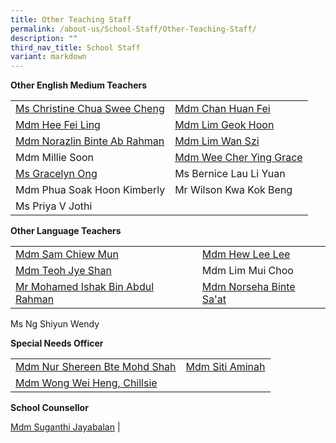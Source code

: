```yaml
---
title: Other Teaching Staff
permalink: /about-us/School-Staff/Other-Teaching-Staff/
description: ""
third_nav_title: School Staff
variant: markdown
---
```

**Other English Medium Teachers**



|  |  | 
| -------- | -------- |
|[Ms Christine Chua Swee Cheng](mailto:christine_chua_swee_cheng@moe.edu.sg) |[Mdm Chan Huan Fei](mailto:chan_huan_fei@moe.edu.sg)
|[Mdm Hee Fei Ling](hee_fei_ling@moe.edu.sg) | [Mdm Lim Geok Hoon](mailto:lim_geok_hoonn@moe.edu.sg)
|[Mdm Norazlin Binte Ab Rahman](mailto:norazlin_ab_rahman@moe.edu.sg)| [Mdm Lim Wan Szi](lim_wan_szi_b@moe.edu.sg)
|Mdm Millie Soon| [Mdm Wee Cher Ying Grace](mailto:grace_wee_cher_ying@moe.edu.sg) 
| [Ms Gracelyn Ong](mailto:ong_tze_min_gracelyn@moe.edu.sg) | Ms Bernice Lau Li Yuan
| Mdm Phua Soak Hoon Kimberly | Mr Wilson Kwa Kok Beng |
|Ms Priya V Jothi |

**Other Language Teachers**

|  |  | 
| -------- | -------- |
|[Mdm Sam Chiew Mun](mailto:sam_chiew_mun@moe.edu.sg)|[Mdm Hew Lee Lee](mailto:hew_lee_lee@moe.edu.sg)
| [Mdm Teoh Jye Shan](mailto:teoh_jye_shan@moe.edu.sg)| Mdm Lim Mui Choo
|[Mr Mohamed Ishak Bin Abdul Rahman](mailto:mohd_ishak_abdul_rahman@moe.edu.sg)|[Mdm Norseha Binte Sa'at](mailto:norseha_saat@moe.edu.sg)|
Ms Ng Shiyun Wendy

**Special Needs Officer**

|  |  | 
| -------- | -------- |
|[Mdm Nur Shereen Bte Mohd Shah](mailto:nur_shereen_mohamed_shah@moe.edu.sg)|[Mdm Siti Aminah](mailto:siti_aminah_mahfud@moe.edu.sg)
|[Mdm Wong Wei Heng, Chillsie](mailto:wong_wei_heng_chillsie@moe.edu.sg)|

**School Counsellor**

[Mdm Suganthi Jayabalan](mailto:suganthi_jayabalan@moe.edu.sg) |